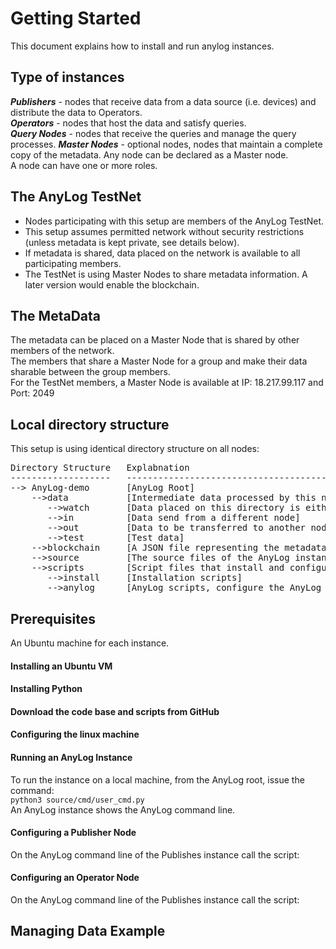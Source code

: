 # Getting Started
This document explains how to install and run anylog instances.  

## Type of instances
***Publishers*** - nodes that receive data from a data source (i.e. devices) and distribute the data to Operators.  
***Operators*** - nodes that host the data and satisfy queries.  
***Query Nodes*** - nodes that receive the queries and manage the query processes.
***Master Nodes*** - optional nodes, nodes that maintain a complete copy of the metadata. Any node can be declared as a Master node.   
A node can have one or more roles.

## The AnyLog TestNet
* Nodes participating with this setup are members of the AnyLog TestNet.
* This setup assumes permitted network without security restrictions (unless metadata is kept private, see details below).
* If metadata is shared, data placed on the network is available to all participating members.
* The TestNet is using Master Nodes to share metadata information. A later version would enable the blockchain.
  
## The MetaData
The metadata can be placed on a Master Node that is shared by other members of the network.  
The members that share a Master Node for a group and make their data sharable between the group members.  
For the TestNet members, a Master Node is available at IP: 18.217.99.117 and Port: 2049

## Local directory structure
 
This setup is using identical directory structure on all nodes:  

<pre>
Directory Structure   Explabnation
-------------------   -----------------------------------------
--> AnyLog-demo       [AnyLog Root]
    -->data           [Intermediate data processed by this node]
       -->watch       [Data placed on this directory is eithe a JSON file or SQL file and is processed by the node]
       -->in          [Data send from a different node]
       -->out         [Data to be transferred to another node]
       -->test        [Test data]
    -->blockchain     [A JSON file representing the metadata relevant to the node. The file in a Master Node will contains all the metadata]
    -->source         [The source files of the AnyLog instance maintined in a sub-folders]
    -->scripts        [Script files that install and configure the AnyLog instance role]
       -->install     [Installation scripts]
       -->anylog      [AnyLog scripts, configure the AnyLog instance]
</pre>

## Prerequisites

An Ubuntu machine for each instance.  

#### Installing an Ubuntu VM

#### Installing Python

#### Download the code base and scripts from GitHub

#### Configuring the linux machine


#### Running an AnyLog Instance

To run the instance on a local machine, from the AnyLog root, issue the command:  
```python3 source/cmd/user_cmd.py```  
An AnyLog instance shows the AnyLog command line.

#### Configuring a Publisher Node

On the AnyLog command line of the Publishes instance call the script:


#### Configuring an Operator Node

On the AnyLog command line of the Publishes instance call the script:


## Managing Data Example

 